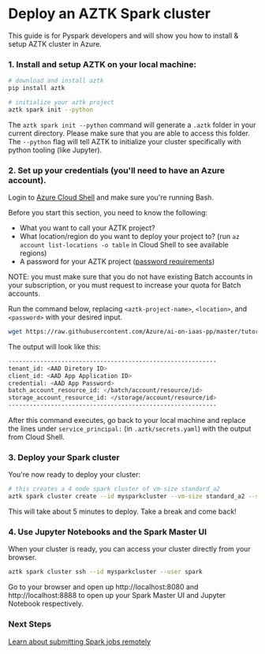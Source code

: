 # Deploy an AZTK Spark cluster
This guide is for Pyspark developers and will show you how to install & setup AZTK cluster in Azure.

### 1. Install and setup AZTK on your local machine:
```sh
# download and install aztk
pip install aztk

# initialize your aztk project
aztk spark init --python
```
The `aztk spark init --python` command will generate a `.aztk` folder in your current directory. Please make sure that you are able to access this folder. The `--python` flag will tell AZTK to initialize your cluster specifically with python tooling (like Jupyter).

### 2. Set up your credentials (you'll need to have an Azure account).

Login to [Azure Cloud Shell](https://shell.azure.com/) and make sure you're running Bash.

Before you start this section, you need to know the following:
- What you want to call your AZTK project?
- What location/region do you want to deploy your project to? (run `az account list-locations -o table` in Cloud Shell to see available regions)
- A password for your AZTK project ([password requirements](https://docs.microsoft.com/en-us/azure/active-directory/active-directory-passwords-policy#password-policies-that-only-apply-to-cloud-user-accounts))

NOTE: you must make sure that you do not have existing Batch accounts in your subscription, or you must request to increase your quota for Batch accounts.

Run the command below, replacing `<aztk-project-name>`, `<location>`, and `<password>` with your desired input.
```sh
wget https://raw.githubusercontent.com/Azure/ai-on-iaas-pp/master/tutorials_operationalization/1_0_1.sh && chmod +x 1_0_1.sh && ./1_0_1.sh -n <aztk-project-name> -l <location> -p <password>
```

The output will look like this:
```sh
-----------------------------------------------------------
tenant_id: <AAD Diretory ID>
client_id: <AAD App Application ID>
credential: <AAD App Password>
batch_account_resource_id: </batch/account/resource/id>
storage_account_resource_id: </storage/account/resource/id>
-----------------------------------------------------------
```
After this command executes, go back to your local machine and replace the lines under `service_principal:` (in `.aztk/secrets.yaml`) with the output from Cloud Shell.

### 3. Deploy your Spark cluster

You're now ready to deploy your cluster:
```sh
# this creates a 4 node spark cluster of vm-size standard_a2
aztk spark cluster create --id mysparkcluster --vm-size standard_a2 --size 4 --wait
```
This will take about 5 minutes to deploy. Take a break and come back!

### 4. Use Jupyter Notebooks and the Spark Master UI

When your cluster is ready, you can access your cluster directly from your browser.

```sh
aztk spark cluster ssh --id mysparkcluster --user spark
```

Go to your browser and open up http://localhost:8080 and http://localhost:8888 to open up your Spark Master UI and Jupyter Notebook respectively.

### Next Steps
[Learn about submitting Spark jobs remotely](...)
